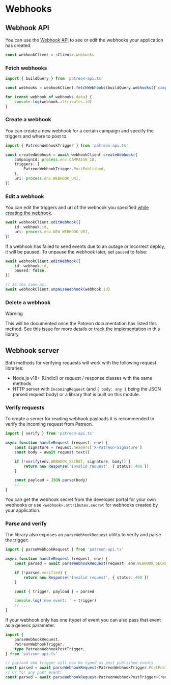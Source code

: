 # Webhooks

## Webhook API

You can use the [Webhook API](https://docs.patreon.com/#apiv2-webhook-endpoints) to see or edit the webhooks your application has created.

```ts
const webhookClient = <Client>.webhooks
```

### Fetch webhooks

```ts
import { buildQuery } from 'patreon-api.ts'

const webhooks = webhookClient.fetchWebhooks(buildQuery.webhooks(['campaign'])())

for (const webhook of webhooks.data) {
    console.log(webhook.attributes.id)
}
```

### Create a webhook

You can create a new webhook for a certain campaign and specify the triggers and where to post to.

```ts
import { PatreonWebhookTrigger } from 'patreon-api.ts'

const createdWebhook = await webhookClient.createWebhook({
    campaignId: process.env.CAMPAIGN_ID,
    triggers: [
        PatreonWebhookTrigger.PostPublished,
    ],
    uri: process.env.WEBHOOK_URI,
})
```

### Edit a webhook

You can edit the triggers and uri of the webhook you specified [while creating the webhook](#create-a-webhook).

```ts
await webhookClient.editWebhook({
    id: webhook.id,
    uri: process.env.NEW_WEBHOOK_URI,
})
```

If a webhook has failed to send events due to an outage or incorrect deploy, it will be paused. To unpause the webhook later, set `paused` to false:

```ts
await webhookClient.editWebhook({
    id: webhook.id,
    paused: false,
})

// Is the same as:
await webhookClient.unpauseWebhook(webhook.id)
```

### Delete a webhook

> [!WARNING]
> This will be documented once the Patreon documentation has listed this method.
> See [this issue](https://github.com/Patreon/platform-documentation/issues/89) for more details or [track the implementation](https://github.com/ghostrider-05/patreon-api.ts/pull/102) in this library

## Webhook server

Both methods for verifying requests will work with the following request libraries:

- Node.js v18+ (Undici) or request / response classes with the same methods
- HTTP server with `IncomingRequest` (and `{ body: any }` being the JSON parsed request body) or a library that is built on this module.

### Verify requests

To create a server for reading webhook payloads it is recommended to verify the incoming request from Patreon.

```ts
import { verify } from 'patreon-api.ts'

async function handleRequest (request, env) {
    const signature = request.headers['X-Patreon-Signature']
    const body = await request.text()

    if (!verify(env.WEBHOOK_SECRET, signature, body)) {
        return new Response('Invalid request', { status: 400 })
    }

    const payload = JSON.parse(body)
    // ...
}
```

You can get the webhook secret from the developer portal for your own webhooks or use `<webhook>.attributes.secret` for webhooks created by your application.

### Parse and verify

The library also exposes an `parseWebhookRequest` utility to verify and parse the trigger:

```ts
import { parseWebhookRequest } from 'patreon-api.ts'

async function handleRequest (request, env) {
    const parsed = await parseWebhookRequest(request, env.WEBHOOK_SECRET)

    if (!parsed.verified) {
        return new Response('Invalid request', { status: 400 })
    }

    const { trigger, payload } = parsed

    console.log('new event: ' + trigger)
    // ...
}
```

If your webhook only has one (type) of event you can also pass that event as a generic parameter:

```ts
import {
    parseWebhookRequest,
    PatreonWebhookTrigger,
    type PatreonWebhookPostTrigger,
} from 'patreon-api.ts'

// payload and trigger will now be typed as post published events
const parsed = await parseWebhookRequest<PatreonWebhookTrigger.PostPublished>(request, env.WEBHOOK_SECRET)
// Or for any post event:
const parsed = await parseWebhookRequest<PatreonWebhookPostTrigger>(request, env.WEBHOOK_SECRET)
```

